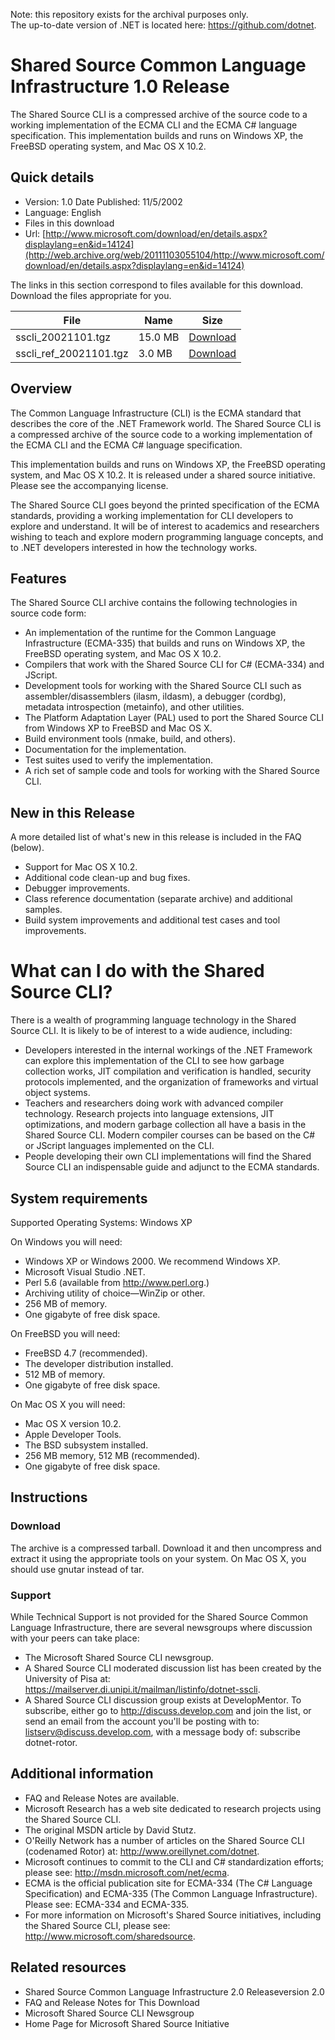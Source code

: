 Note: this repository exists for the archival purposes only.  
The up-to-date version of .NET is located here: https://github.com/dotnet.

# Shared Source Common Language Infrastructure 1.0 Release

The Shared Source CLI is a compressed archive of the source code to a working implementation of the ECMA CLI and the ECMA C# language specification. This implementation builds and runs on Windows XP, the FreeBSD operating system, and Mac OS X 10.2.

## Quick details

* Version:	1.0	Date Published:	11/5/2002
* Language:	English
* Files in this download
* Url: [http://www.microsoft.com/download/en/details.aspx?displaylang=en&id=14124](http://web.archive.org/web/20111103055104/http://www.microsoft.com/download/en/details.aspx?displaylang=en&id=14124)

The links in this section correspond to files available for this download. Download the files appropriate for you.

| File | Name |	Size |
|------|------|------|
|sscli_20021101.tgz |	15.0 MB |	[Download](https://github.com/SSCLI/sscli_20021101/raw/master/archive/sscli_20021101.tgz) |
|sscli_ref_20021101.tgz	|3.0 MB	| [Download](https://github.com/SSCLI/sscli_ref_20021101/raw/master/archive/sscli_ref_20021101.tgz) |

## Overview

The Common Language Infrastructure (CLI) is the ECMA standard that describes the core of the .NET Framework world. The Shared Source CLI is a compressed archive of the source code to a working implementation of the ECMA CLI and the ECMA C# language specification.

This implementation builds and runs on Windows XP, the FreeBSD operating system, and Mac OS X 10.2. It is released under a shared source initiative. Please see the accompanying license.

The Shared Source CLI goes beyond the printed specification of the ECMA standards, providing a working implementation for CLI developers to explore and understand. It will be of interest to academics and researchers wishing to teach and explore modern programming language concepts, and to .NET developers interested in how the technology works. 

## Features

The Shared Source CLI archive contains the following technologies in source code form:

* An implementation of the runtime for the Common Language Infrastructure (ECMA-335) that builds and runs on Windows XP, the FreeBSD operating system, and Mac OS X 10.2.
* Compilers that work with the Shared Source CLI for C# (ECMA-334) and JScript.
* Development tools for working with the Shared Source CLI such as assembler/disassemblers (ilasm, ildasm), a debugger (cordbg), metadata introspection (metainfo), and other utilities.
* The Platform Adaptation Layer (PAL) used to port the Shared Source CLI from Windows XP to FreeBSD and Mac OS X.
* Build environment tools (nmake, build, and others).
* Documentation for the implementation.
* Test suites used to verify the implementation.
* A rich set of sample code and tools for working with the Shared Source CLI.

## New in this Release

A more detailed list of what's new in this release is included in the FAQ (below).

* Support for Mac OS X 10.2.
* Additional code clean-up and bug fixes.
* Debugger improvements.
* Class reference documentation (separate archive) and additional samples.
* Build system improvements and additional test cases and tool improvements.

# What can I do with the Shared Source CLI? 

There is a wealth of programming language technology in the Shared Source CLI. It is likely to be of interest to a wide audience, including:

* Developers interested in the internal workings of the .NET Framework can explore this implementation of the CLI to see how garbage collection works, JIT compilation and verification is handled, security protocols implemented, and the organization of frameworks and virtual object systems.
* Teachers and researchers doing work with advanced compiler technology. Research projects into language extensions, JIT optimizations, and modern garbage collection all have a basis in the Shared Source CLI. Modern compiler courses can be based on the C# or JScript languages implemented on the CLI.
* People developing their own CLI implementations will find the Shared Source CLI an indispensable guide and adjunct to the ECMA standards.

## System requirements

Supported Operating Systems: Windows XP

On Windows you will need:

* Windows XP or Windows 2000. We recommend Windows XP.
* Microsoft Visual Studio .NET.
* Perl 5.6 (available from http://www.perl.org.)
* Archiving utility of choice—WinZip or other.
* 256 MB of memory.
* One gigabyte of free disk space.

On FreeBSD you will need:

* FreeBSD 4.7 (recommended).
* The developer distribution installed.
* 512 MB of memory.
* One gigabyte of free disk space.

On Mac OS X you will need:

* Mac OS X version 10.2.
* Apple Developer Tools.
* The BSD subsystem installed.
* 256 MB memory, 512 MB (recommended).
* One gigabyte of free disk space.

## Instructions

### Download

The archive is a compressed tarball. Download it and then uncompress and extract it using the appropriate tools on your system. On Mac OS X, you should use gnutar instead of tar.

### Support

While Technical Support is not provided for the Shared Source Common Language Infrastructure, there are several newsgroups where discussion with your peers can take place:

* The Microsoft Shared Source CLI newsgroup.
* A Shared Source CLI moderated discussion list has been created by the University of Pisa at: https://mailserver.di.unipi.it/mailman/listinfo/dotnet-sscli.
* A Shared Source CLI discussion group exists at DevelopMentor. To subscribe, either go to http://discuss.develop.com and join the list, or send an email from the account you'll be posting with to: listserv@discuss.develop.com, with a message body of: subscribe dotnet-rotor.

## Additional information

* FAQ and Release Notes are available.
* Microsoft Research has a web site dedicated to research projects using the Shared Source CLI.
* The original MSDN article by David Stutz.
* O'Reilly Network has a number of articles on the Shared Source CLI (codenamed Rotor) at: http://www.oreillynet.com/dotnet.
* Microsoft continues to commit to the CLI and C# standardization efforts; please see: http://msdn.microsoft.com/net/ecma.
* ECMA is the official publication site for ECMA-334 (The C# Language Specification) and ECMA-335 (The Common Language Infrastructure). Please see: ECMA-334 and ECMA-335.
* For more information on Microsoft's Shared Source initiatives, including the Shared Source CLI, please see: http://www.microsoft.com/sharedsource.

## Related resources

* Shared Source Common Language Infrastructure 2.0 Releaseversion 2.0
* FAQ and Release Notes for This Download
* Microsoft Shared Source CLI Newsgroup
* Home Page for Microsoft Shared Source Initiative

